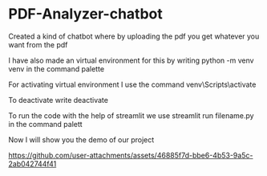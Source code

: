 # PDF-Analyzer-chatbot
Created a kind of chatbot where by uploading the pdf you get whatever you want from the pdf 

I have also made an virtual environment for this by writing python -m venv venv in the command palette

For activating  virtual environment I use the command venv\Scripts\activate

To deactivate write deactivate

To run the code with the help of streamlit we use streamlit run filename.py in the command palett



Now I will show you the demo of our project

https://github.com/user-attachments/assets/46885f7d-bbe6-4b53-9a5c-2ab042744f41
